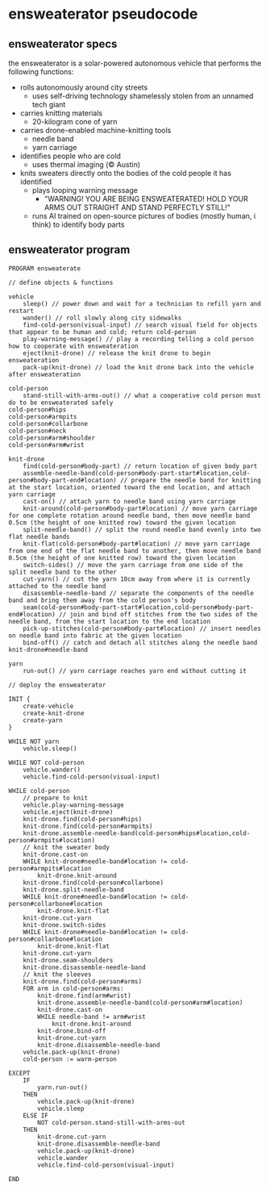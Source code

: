 # ensweaterator pseudocode 

## ensweaterator specs
the ensweaterator is a solar-powered autonomous vehicle that performs the following functions:
* rolls autonomously around city streets
    * uses self-driving technology shamelessly stolen from an unnamed tech giant
* carries knitting materials
    * 20-kilogram cone of yarn
* carries drone-enabled machine-knitting tools
    * needle band
    * yarn carriage
* identifies people who are cold
    * uses thermal imaging (:copyright: Austin)
* knits sweaters directly onto the bodies of the cold people it has identified
    * plays looping warning message
        * "WARNING! YOU ARE BEING ENSWEATERATED! HOLD YOUR ARMS OUT STRAIGHT AND STAND PERFECTLY STILL!"
    * runs AI trained on open-source pictures of bodies (mostly human, i think) to identify body parts

## ensweaterator program
```
PROGRAM ensweaterate

// define objects & functions

vehicle
    sleep() // power down and wait for a technician to refill yarn and restart
    wander() // roll slowly along city sidewalks
    find-cold-person(visual-input) // search visual field for objects that appear to be human and cold; return cold-person
    play-warning-message() // play a recording telling a cold person how to cooperate with ensweateration
    eject(knit-drone) // release the knit drone to begin ensweateration
    pack-up(knit-drone) // load the knit drone back into the vehicle after ensweateration

cold-person
    stand-still-with-arms-out() // what a cooperative cold person must do to be ensweaterated safely
cold-person#hips
cold-person#armpits
cold-person#collarbone
cold-person#neck
cold-person#arm#shoulder
cold-person#arm#wrist

knit-drone
    find(cold-person#body-part) // return location of given body part
    assemble-needle-band(cold-person#body-part-start#location,cold-person#body-part-end#location) // prepare the needle band for knitting at the start location, oriented toward the end location, and attach yarn carriage
    cast-on() // attach yarn to needle band using yarn carriage
    knit-around(cold-person#body-part#location) // move yarn carriage for one complete rotation around needle band, then move needle band 0.5cm (the height of one knitted row) toward the given location
    split-needle-band() // split the round needle band evenly into two flat needle bands
    knit-flat(cold-person#body-part#location) // move yarn carriage from one end of the flat needle band to another, then move needle band 0.5cm (the height of one knitted row) toward the given location
    switch-sides() // move the yarn carriage from one side of the split needle band to the other
    cut-yarn() // cut the yarn 10cm away from where it is currently attached to the needle band
    disassemble-needle-band // separate the components of the needle band and bring them away from the cold person's body
    seam(cold-person#body-part-start#location,cold-person#body-part-end#location) // join and bind off stitches from the two sides of the needle band, from the start location to the end location
    pick-up-stitches(cold-person#body-part#location) // insert needles on needle band into fabric at the given location
    bind-off() // catch and detach all stitches along the needle band
knit-drone#needle-band

yarn
    run-out() // yarn carriage reaches yarn end without cutting it

// deploy the ensweaterator

INIT {
    create-vehicle
    create-knit-drone
    create-yarn
}

WHILE NOT yarn
    vehicle.sleep()

WHILE NOT cold-person
    vehicle.wander()
    vehicle.find-cold-person(visual-input)

WHILE cold-person
    // prepare to knit
    vehicle.play-warning-message
    vehicle.eject(knit-drone)
    knit-drone.find(cold-person#hips)
    knit-drone.find(cold-person#armpits)
    knit-drone.assemble-needle-band(cold-person#hips#location,cold-person#armpits#location)
    // knit the sweater body
    knit-drone.cast-on
    WHILE knit-drone#needle-band#location != cold-person#armpits#location
        knit-drone.knit-around
    knit-drone.find(cold-person#collarbone)
    knit-drone.split-needle-band
    WHILE knit-drone#needle-band#location != cold-person#collarbone#location
        knit-drone.knit-flat
    knit-drone.cut-yarn
    knit-drone.switch-sides
    WHILE knit-drone#needle-band#location != cold-person#collarbone#location
        knit-drone.knit-flat
    knit-drone.cut-yarn
    knit-drone.seam-shoulders
    knit-drone.disassemble-needle-band
    // knit the sleeves
    knit-drone.find(cold-person#arms)
    FOR arm in cold-person#arms:
        knit-drone.find(arm#wrist)
        knit-drone.assemble-needle-band(cold-person#arm#location)
        knit-drone.cast-on
        WHILE needle-band != arm#wrist
            knit-drone.knit-around
        knit-drone.bind-off
        knit-drone.cut-yarn
        knit-drone.disassemble-needle-band
    vehicle.pack-up(knit-drone)
    cold-person := warm-person

EXCEPT
    IF
        yarn.run-out()
    THEN
        vehicle.pack-up(knit-drone)
        vehicle.sleep
    ELSE IF
        NOT cold-person.stand-still-with-arms-out
    THEN
        knit-drone.cut-yarn
        knit-drone.disassemble-needle-band
        vehicle.pack-up(knit-drone)
        vehicle.wander
        vehicle.find-cold-person(visual-input)

END
```